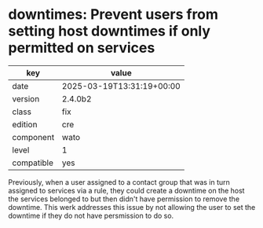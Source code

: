 [//]: # (werk v2)
# downtimes: Prevent users from setting host downtimes if only permitted on services

key        | value
---------- | ---
date       | 2025-03-19T13:31:19+00:00
version    | 2.4.0b2
class      | fix
edition    | cre
component  | wato
level      | 1
compatible | yes

Previously, when a user assigned to a contact group that was in turn
assigned to services via a rule, they could create a downtime on the
host the services belonged to but then didn't have permission to
remove the downtime.  This werk addresses this issue by not allowing
the user to set the downtime if they do not have persmission to do so.

